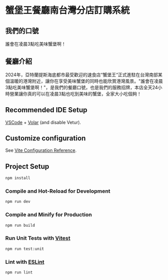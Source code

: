 # 蟹堡王餐廳南台灣分店訂購系統

## 我們的口號

誰會在凌晨3點吃美味蟹堡啊！

## 餐廳介紹

2024年，亞特蘭提斯海底都市最受歡迎的速食店“蟹堡王“正式進駐在台灣南部某個溫暖的港灣附近，讓你在享受美味蟹堡的同時也能欣賞港灣風景。"誰會在凌晨3點吃美味蟹堡啊！"，是我們的餐廳口號，也是我們的服務招牌，本店全天24小時營業讓你真的可以在凌晨3點也吃到美味的蟹堡，全家大小吃個夠！

## Recommended IDE Setup

[VSCode](https://code.visualstudio.com/) + [Volar](https://marketplace.visualstudio.com/items?itemName=Vue.volar) (and disable Vetur).

## Customize configuration

See [Vite Configuration Reference](https://vitejs.dev/config/).

## Project Setup

```sh
npm install
```

### Compile and Hot-Reload for Development

```sh
npm run dev
```

### Compile and Minify for Production

```sh
npm run build
```

### Run Unit Tests with [Vitest](https://vitest.dev/)

```sh
npm run test:unit
```

### Lint with [ESLint](https://eslint.org/)

```sh
npm run lint
```
